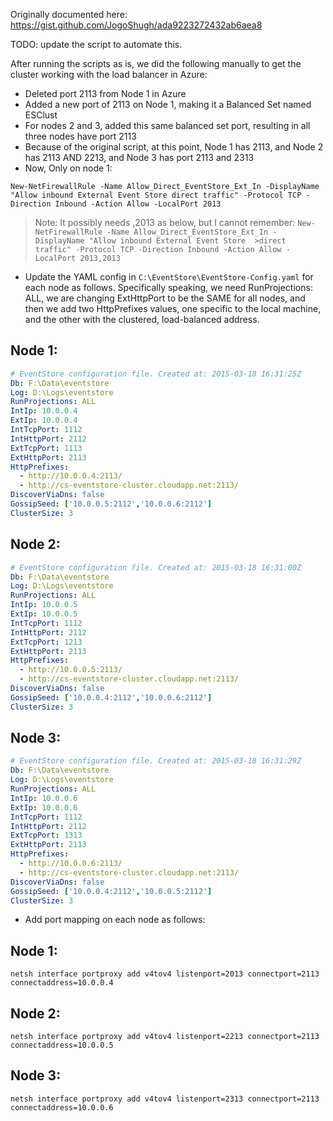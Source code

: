 Originally documented here: https://gist.github.com/JogoShugh/ada9223272432ab6aea8

TODO: update the script to automate this.

After running the scripts as is, we did the following manually to get the cluster working with the load balancer in Azure:

* Deleted port 2113 from Node 1 in Azure
* Added a new port of 2113 on Node 1, making it a Balanced Set named ESClust
* For nodes 2 and 3, added this same balanced set port, resulting in all three nodes have port 2113
* Because of the original script, at this point, Node 1 has 2113, and Node 2 has 2113 AND 2213, and Node 3 has port 2113 and 2313
* Now, Only on node 1:

`New-NetFirewallRule -Name Allow_Direct_EventStore_Ext_In -DisplayName "Allow inbound External Event Store direct traffic" -Protocol TCP -Direction Inbound -Action Allow -LocalPort 2013`

> Note: It possibly needs ,2013 as below, but I cannot remember:
`New-NetFirewallRule -Name Allow_Direct_EventStore_Ext_In -DisplayName "Allow inbound External Event Store  >direct traffic" -Protocol TCP -Direction Inbound -Action Allow -LocalPort 2013,2013`

* Update the YAML config in `C:\EventStore\EventStore-Config.yaml` for each node as follows. Specifically speaking, we need RunProjections: ALL, we are changing ExtHttpPort to be the SAME for all nodes, and then we add two HttpPrefixes values, one specific to the local machine, and the other with the clustered, load-balanced address.

## Node 1:

```yaml
# EventStore configuration file. Created at: 2015-03-18 16:31:25Z
Db: F:\Data\eventstore
Log: D:\Logs\eventstore
RunProjections: ALL
IntIp: 10.0.0.4
ExtIp: 10.0.0.4
IntTcpPort: 1112
IntHttpPort: 2112
ExtTcpPort: 1113
ExtHttpPort: 2113
HttpPrefixes:
  - http://10.0.0.4:2113/
  - http://cs-eventstore-cluster.cloudapp.net:2113/
DiscoverViaDns: false
GossipSeed: ['10.0.0.5:2112','10.0.0.6:2112']
ClusterSize: 3
```

## Node 2:

```yaml
# EventStore configuration file. Created at: 2015-03-18 16:31:00Z
Db: F:\Data\eventstore
Log: D:\Logs\eventstore
RunProjections: ALL
IntIp: 10.0.0.5
ExtIp: 10.0.0.5
IntTcpPort: 1112
IntHttpPort: 2112
ExtTcpPort: 1213
ExtHttpPort: 2113
HttpPrefixes:
  - http://10.0.0.5:2113/
  - http://cs-eventstore-cluster.cloudapp.net:2113/
DiscoverViaDns: false
GossipSeed: ['10.0.0.4:2112','10.0.0.6:2112']
ClusterSize: 3
```

## Node 3:

```yaml
# EventStore configuration file. Created at: 2015-03-18 16:31:29Z
Db: F:\Data\eventstore
Log: D:\Logs\eventstore
RunProjections: ALL
IntIp: 10.0.0.6
ExtIp: 10.0.0.6
IntTcpPort: 1112
IntHttpPort: 2112
ExtTcpPort: 1313
ExtHttpPort: 2113
HttpPrefixes:
  - http://10.0.0.6:2113/
  - http://cs-eventstore-cluster.cloudapp.net:2113/
DiscoverViaDns: false
GossipSeed: ['10.0.0.4:2112','10.0.0.5:2112']
ClusterSize: 3
```

* Add port mapping on each node as follows:

## Node 1:

`netsh interface portproxy add v4tov4 listenport=2013 connectport=2113 connectaddress=10.0.0.4`

## Node 2:

`netsh interface portproxy add v4tov4 listenport=2213 connectport=2113 connectaddress=10.0.0.5`

## Node 3:

`netsh interface portproxy add v4tov4 listenport=2313 connectport=2113 connectaddress=10.0.0.6`
